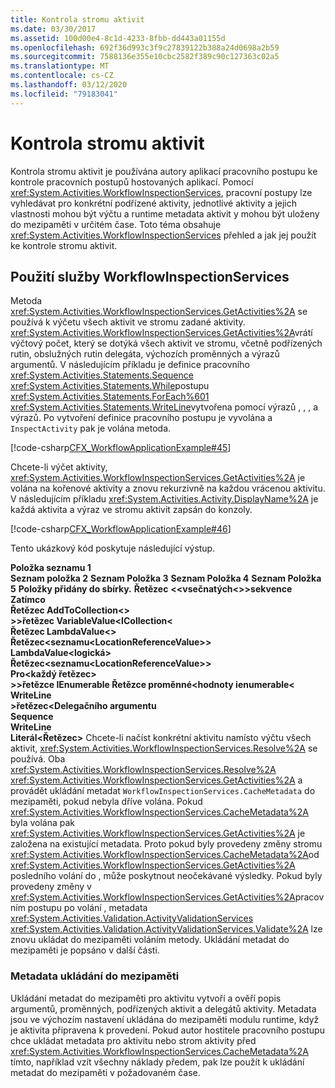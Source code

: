 ```yaml
---
title: Kontrola stromu aktivit
ms.date: 03/30/2017
ms.assetid: 100d00e4-8c1d-4233-8fbb-dd443a01155d
ms.openlocfilehash: 692f36d993c3f9c27839122b388a24d0698a2b59
ms.sourcegitcommit: 7588136e355e10cbc2582f389c90c127363c02a5
ms.translationtype: MT
ms.contentlocale: cs-CZ
ms.lasthandoff: 03/12/2020
ms.locfileid: "79183041"
---
```

# <a name="activity-tree-inspection"></a>Kontrola stromu aktivit
Kontrola stromu aktivit je používána autory aplikací pracovního postupu ke kontrole pracovních postupů hostovaných aplikací. Pomocí <xref:System.Activities.WorkflowInspectionServices>, pracovní postupy lze vyhledávat pro konkrétní podřízené aktivity, jednotlivé aktivity a jejich vlastnosti mohou být výčtu a runtime metadata aktivit y mohou být uloženy do mezipaměti v určitém čase. Toto téma obsahuje <xref:System.Activities.WorkflowInspectionServices> přehled a jak jej použít ke kontrole stromu aktivit.  
  
## <a name="using-workflowinspectionservices"></a>Použití služby WorkflowInspectionServices  
 Metoda <xref:System.Activities.WorkflowInspectionServices.GetActivities%2A> se používá k výčetu všech aktivit ve stromu zadané aktivity. <xref:System.Activities.WorkflowInspectionServices.GetActivities%2A>vrátí výčtový počet, který se dotýká všech aktivit ve stromu, včetně podřízených rutin, obslužných rutin delegáta, výchozích proměnných a výrazů argumentů. V následujícím příkladu je definice pracovního <xref:System.Activities.Statements.Sequence> <xref:System.Activities.Statements.While>postupu <xref:System.Activities.Statements.ForEach%601> <xref:System.Activities.Statements.WriteLine>vytvořena pomocí výrazů , , , a výrazů. Po vytvoření definice pracovního postupu je vyvolána a `InspectActivity` pak je volána metoda.  
  
 [!code-csharp[CFX_WorkflowApplicationExample#45](~/samples/snippets/csharp/VS_Snippets_CFX/cfx_workflowapplicationexample/cs/program.cs#45)]  
  
 Chcete-li výčet aktivity, <xref:System.Activities.WorkflowInspectionServices.GetActivities%2A> je volána na kořenové aktivity a znovu rekurzivně na každou vrácenou aktivitu. V následujícím příkladu <xref:System.Activities.Activity.DisplayName%2A> je každá aktivita a výraz ve stromu aktivit zapsán do konzoly.  
  
 [!code-csharp[CFX_WorkflowApplicationExample#46](~/samples/snippets/csharp/VS_Snippets_CFX/cfx_workflowapplicationexample/cs/program.cs#46)]  
  
 Tento ukázkový kód poskytuje následující výstup.  
  
 **Položka seznamu 1**  
**Seznam položka 2**
**Seznam Položka 3**
**Seznam Položka 4**
**Seznam Položka 5**
**Položky přidány do sbírky.** 
 **Řetězec** **<\<vsečnatých<>>sekvence**  
 **Zatímco**  
 **Řetězec AddToCollection\<>**  
 **>>řetězec VariableValue<ICollection\<**  
 **Řetězec LambdaValue\<>**  
 **Řetězec<seznamu\<LocationReferenceValue>>**  
 **LambdaValue\<logická>**  
 **Řetězec<seznamu\<LocationReferenceValue>>**  
 **Pro\<každý řetězec>**  
 **>>řetězce IEnumerable Řetězce proměnné<hodnoty ienumerable\<**  
 **WriteLine**  
 **>řetězec\<Delegačního argumentu**  
 **Sequence**  
 **WriteLine**  
 **Literál\<Řetězec>** Chcete-li načíst konkrétní aktivitu namísto výčtu všech aktivit, <xref:System.Activities.WorkflowInspectionServices.Resolve%2A> se používá. Oba <xref:System.Activities.WorkflowInspectionServices.Resolve%2A> <xref:System.Activities.WorkflowInspectionServices.GetActivities%2A> a provádět ukládání metadat `WorkflowInspectionServices.CacheMetadata` do mezipaměti, pokud nebyla dříve volána. Pokud <xref:System.Activities.WorkflowInspectionServices.CacheMetadata%2A> byla volána pak <xref:System.Activities.WorkflowInspectionServices.GetActivities%2A> je založena na existující metadata. Proto pokud byly provedeny změny stromu <xref:System.Activities.WorkflowInspectionServices.CacheMetadata%2A>od <xref:System.Activities.WorkflowInspectionServices.GetActivities%2A> posledního volání do , může poskytnout neočekávané výsledky. Pokud byly provedeny změny v <xref:System.Activities.WorkflowInspectionServices.GetActivities%2A>pracovním postupu po volání , metadata <xref:System.Activities.Validation.ActivityValidationServices> <xref:System.Activities.Validation.ActivityValidationServices.Validate%2A> lze znovu ukládat do mezipaměti voláním metody. Ukládání metadat do mezipaměti je popsáno v další části.  
  
### <a name="caching-metadata"></a>Metadata ukládání do mezipaměti  
 Ukládání metadat do mezipaměti pro aktivitu vytvoří a ověří popis argumentů, proměnných, podřízených aktivit a delegátů aktivity. Metadata jsou ve výchozím nastavení ukládána do mezipaměti modulu runtime, když je aktivita připravena k provedení. Pokud autor hostitele pracovního postupu chce ukládat metadata pro aktivitu nebo strom aktivity před <xref:System.Activities.WorkflowInspectionServices.CacheMetadata%2A> tímto, například vzít všechny náklady předem, pak lze použít k ukládání metadat do mezipaměti v požadovaném čase.

